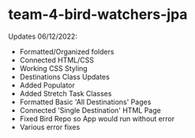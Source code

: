 # team-4-bird-watchers-jpa

Updates 06/12/2022:
- Formatted/Organized folders
- Connected HTML/CSS
- Working CSS Styling
- Destinations Class Updates
- Added Populator
- Added Stretch Task Classes
- Formatted Basic 'All Destinations' Pages
- Connected 'Single Destination' HTML Page
- Fixed Bird Repo so App would run without error
- Various error fixes
